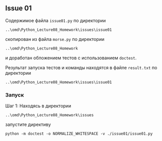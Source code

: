 ## Issue 01

Содержимое файла `issue01.py` по директории 
```
..\omd\Python_Lecture08_Homework\issues\issue01
```
скопирован из файла `morse.py` по директории 
```
..\omd\Python_Lecture08_Homework
```
и доработан обложением тестов с использованием `doctest`.

Результат запуска тестов и команды находятся в файле `result.txt` по директории

```
..\omd\Python_Lecture08_Homework\issues\issue01
```

### Запуск
Шаг 1: Находясь в директории
```
..\omd\Python_Lecture08_Homework\issues
```

запустите директиву 
```
python -m doctest -o NORMALIZE_WHITESPACE -v ./issue01/issue01.py
```